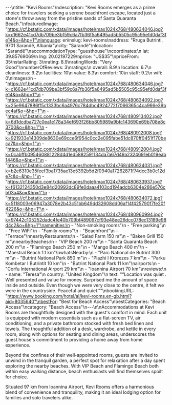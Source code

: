 ---\ntitle: "Kevi Rooms"\ndescription: "Kevi Rooms emerges as a prime choice for travelers seeking a serene beachfront escape, located just a stone's throw away from the pristine sands of Santa Quaranta Beach."\nfeaturedImage: "https://cf.bstatic.com/xdata/images/hotel/max1024x768/480634046.jpg?k=c1662e41cd7db709be3bf59c6a7fb36f5a6495ad5b5505c95c95efd0daf3fe14&o=&hp=1"\nlanguage: en\nslug: kevi-rooms\naddress: "Rruga Butrinti, 9701 Sarandë, Albania"\ncity: "Sarandë"\nlocation: "Sarandë"\naccommodationType: "guesthouse"\ncoordinates:\n  lat: 39.85769069\n  lng: 20.02197229\nprice: "US$35"\npriceFrom: 35\nstarRating: 3\nrating: 8.9\nratingWords: "Very Good"\nnumberOfReviews: 3\nratings:\n  overall: 8.9\n  location: 6.7\n  cleanliness: 9.2\n  facilities: 10\n  value: 8.3\n  comfort: 10\n  staff: 9.2\n  wifi: 0\nimages:\n  - "https://cf.bstatic.com/xdata/images/hotel/max1024x768/480634046.jpg?k=c1662e41cd7db709be3bf59c6a7fb36f5a6495ad5b5505c95c95efd0daf3fe14&o=&hp=1"\n  - "https://cf.bstatic.com/xdata/images/hotel/max1024x768/480634092.jpg?k=25e9647886ff5c1333bc6a4976c784dbc4924772f7066365c4ca966e39bec4af&o=&hp=1"\n  - "https://cf.bstatic.com/xdata/images/hotel/max1024x768/480913402.jpg?k=6d1dcdba727c0ea1e178a34ef693f26bb805989a9bfc143690e69b708e8c3700&o=&hp=1"\n  - "https://cf.bstatic.com/xdata/images/hotel/max1024x768/480912008.jpg?k=921933e14309de8630e69cce6f954c0cc2e095fabe51dc870ff0451f170beca7&o=&hp=1"\n  - "https://cf.bstatic.com/xdata/images/hotel/max1024x768/480912004.jpg?k=0cabffb095460881228d4d1ed5882591134da7a67d49a2324691eb019eab1446&o=&hp=1"\n  - "https://cf.bstatic.com/xdata/images/hotel/max1024x768/480634031.jpg?k=b2e6310e35feef3ba1735ae13e5392b5d2f0940a17262871f74dcc3b0c12de7c&o=&hp=1"\n  - "https://cf.bstatic.com/xdata/images/hotel/max1024x768/480633937.jpg?k=f6132124350d3e84d20992dc89fe0daaa4103cd194adcb6304e286e576cb03a4&o=&hp=1"\n  - "https://cf.bstatic.com/xdata/images/hotel/max1024x768/480634072.jpg?k=5118003e06947a3078e2b43c51bb649dd32608dd06af14f425790f7fe20f4226&o=&hp=1"\n  - "https://cf.bstatic.com/xdata/images/hotel/max1024x768/480960994.jpg?k=97442c105252dadc4fe40b709bf489097cf93e48ee26dcc078ec13189e98d4c2&o=&hp=1"\namenities:\n  - "Non-smoking rooms"\n  - "Free parking"\n  - "Free WiFi"\n  - "Family rooms"\n  - "Beachfront"\n  - "Terrace"\nnearbyRestaurants:\n  - "Salad Farm 150 m"\n  - "Baken Grill 150 m"\nnearbyBeaches:\n  - "VIP Beach 200 m"\n  - "Santa Quaranta Beach 200 m"\n  - "Flamingo Beach 250 m"\n  - "Mango Beach 400 m"\n  - "Maestral Beach 1.1 km"\nwhatsNearby:\n  - "Parc National de Butrint 300 m"\n  - "Butrint National Park 850 m"\n  - "Plazhi I Krorezes 7 km"\n  - "Parku Kombetar I Butrintit 10 km"\n  - "Butrint National Park 11 km"\nairports:\n  - "Corfu International Airport 29 km"\n  - "Ioannina Airport 70 km"\nreviews:\n  - name: "Teresa"\n    country: "United Kingdom"\n    text: "“Location was quiet . Well presented and value for money. Surprised me the amount of space inside and outside. Even though we were very close to the centre, it felt we were in the countryside. Peaceful and quiet.”"\nbookingURL: "https://www.booking.com/hotel/al/kevi-rooms.en-gb.html?aid=8035640"\nbestFor: "Best for Beach Access"\nbestCategories: "Beach Access"\ncategory: "Beach Access"\n---\n\nAccommodations at Kevi Rooms are thoughtfully designed with the guest's comfort in mind. Each unit is equipped with modern essentials such as a flat-screen TV, air conditioning, and a private bathroom stocked with fresh bed linen and towels. The thoughtful addition of a desk, wardrobe, and kettle in every room, along with options for seating and dining areas, underscores the guest house's commitment to providing a home away from home experience.

Beyond the confines of their well-appointed rooms, guests are invited to unwind in the tranquil garden, a perfect spot for relaxation after a day spent exploring the nearby beaches. With VIP Beach and Flamingo Beach both within easy walking distance, beach enthusiasts will find themselves spoilt for choice.

Situated 97 km from Ioannina Airport, Kevi Rooms offers a harmonious blend of convenience and tranquility, making it an ideal lodging option for families and solo travelers alike.